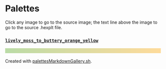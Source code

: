 # Palettes

Click any image to go to the source image; the text line above the image to go to the source .hexplt file.

### [`lively_moss_to_buttery_orange_yellow`](lively_moss_to_buttery_orange_yellow.hexplt)

[ ![lively_moss_to_buttery_orange_yellow.png](lively_moss_to_buttery_orange_yellow.png) ](lively_moss_to_buttery_orange_yellow.png)

Created with [palettesMarkdownGallery.sh](https://github.com/earthbound19/_ebDev/blob/master/scripts/palettesMarkdownGallery.sh).